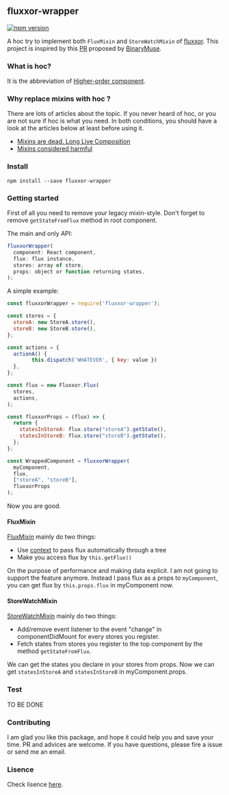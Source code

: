 ## fluxxor-wrapper

[![npm version](https://badge.fury.io/js/fluxxor-wrapper.svg)](https://badge.fury.io/js/fluxxor-wrapper)

A hoc try to implement both `FluxMixin` and `StoreWatchMixin` of [fluxxor](https://github.com/BinaryMuse/fluxxor). This project is inspired by this [PR](https://github.com/BinaryMuse/fluxxor/pull/117) proposed by [BinaryMuse](https://github.com/BinaryMuse).

### What is hoc?

It is the abbreviation of [Higher-order component](https://gist.github.com/sebmarkbage/ef0bf1f338a7182b6775).

### Why replace mixins with hoc ?

There are lots of articles about the topic. If you never heard of hoc, or you are not sure if hoc is what you need. In both conditions, you should have a look at the articles below at least before using it.

- [Mixins are dead. Long Live Composition](https://medium.com/@dan_abramov/mixins-are-dead-long-live-higher-order-components-94a0d2f9e750#.j35u1z53y)
- [Mixins considered harmful](https://facebook.github.io/react/blog/2016/07/13/mixins-considered-harmful.html)

### Install

`npm install --save fluxxor-wrapper`

### Getting started

First of all you need to remove your legacy mixin-style. Don't forget to remove `getStateFromFlux` method in root component. 

The main and only API:

```js
fluxxorWrapper(
  component: React component,
  flux: flux instance,
  stores: array of store,
  props: object or function returning states,
);  
```

A simple example:

```js
const fluxxorWrapper = require('fluxxor-wrapper');

const stores = {
  storeA: new StoreA.store(),
  storeB: new StoreB.store(),
}; 

const actions = {
  actionA() {
        this.dispatch('WHATEVER', { key: value })
  },
};

const flux = new Fluxxor.Flux(
  stores,
  actions,
);

const fluxxorProps = (flux) => {
  return {
    statesInStoreA: flux.store("storeA").getState(),
    statesInStoreB: flux.store("storeB").getState(), 
  };
};

const WrappedComponent = fluxxorWrapper(
  myComponent,
  flux,
  ["storeA", "storeB"],
  fluxxorProps
);
```

Now you are good.

#### FluxMixin

[FluxMixin](https://github.com/BinaryMuse/fluxxor/blob/master/lib/flux_mixin.js) mainly do two things:

- Use [context](https://facebook.github.io/react/docs/context.html) to pass flux automatically through a tree
- Make you access flux by `this.getFlux()`

On the purpose of performance and making data explicit. I am not going to support the feature anymore. Instead I pass flux as a props to `myComponent`, you can get flux by `this.props.flux` in myComponent now.

#### StoreWatchMixin

[StoreWatchMixin](https://github.com/BinaryMuse/fluxxor/blob/master/lib/store_watch_mixin.js) mainly do two things:

- Add/remove event listener to the event "change" in componentDidMount for every stores you register. 
- Fetch states from stores you register to the top component by the method `getStateFromFlux`. 

We can get the states you declare in your stores from props. Now we can get `statesInStoreA` and `statesInStoreB` in myComponent.props.

### Test

TO BE DONE

### Contributing

I am glad you like this package, and hope it could help you and save your time. PR and advices are welcome. If you have questions, please fire a issue or send me an email.

### Lisence

Check lisence [here](https://github.com/frozenfung/fluxxor-wrapper/blob/master/LICENSE).
